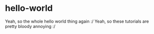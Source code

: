 # hello-world
Yeah, so the whole hello world thing again :/
Yeah, so these tutorials are pretty bloody annoying :/
